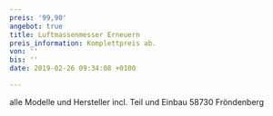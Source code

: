 ```yaml
---
preis: '99,90'
angebot: true
title: Luftmassenmesser Erneuern
preis_information: Komplettpreis ab.
von: ''
bis: ''
date: 2019-02-26 09:34:08 +0100

---
```

alle Modelle und Hersteller incl. Teil und Einbau 58730 Fröndenberg